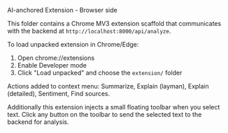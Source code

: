 AI-anchored Extension - Browser side

This folder contains a Chrome MV3 extension scaffold that communicates with the backend at `http://localhost:8000/api/analyze`.

To load unpacked extension in Chrome/Edge:
1. Open chrome://extensions
2. Enable Developer mode
3. Click "Load unpacked" and choose the `extension/` folder

Actions added to context menu: Summarize, Explain (layman), Explain (detailed), Sentiment, Find sources.

Additionally this extension injects a small floating toolbar when you select text. Click any button on the toolbar to send the selected text to the backend for analysis.
